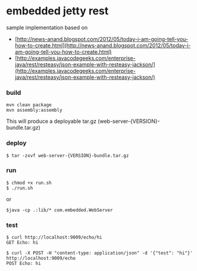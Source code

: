 
# embedded jetty rest

sample implementation based on <br />
- [http://news-anand.blogspot.com/2012/05/today-i-am-going-tell-you-how-to-create.html](http://news-anand.blogspot.com/2012/05/today-i-am-going-tell-you-how-to-create.html)
- [http://examples.javacodegeeks.com/enterprise-java/rest/resteasy/json-example-with-resteasy-jackson/](http://examples.javacodegeeks.com/enterprise-java/rest/resteasy/json-example-with-resteasy-jackson/)

### build

```
mvn clean package
mvn assembly:assembly
```

This will produce a deployable tar.gz
(web-server-{VERSION}-bundle.tar.gz)

### deploy

```
$ tar -zxvf web-server-{VERSION}-bundle.tar.gz
```

### run 

```
$ chmod +x run.sh
$ ./run.sh
```
or 

```
$java -cp .:lib/* com.embedded.WebServer 
```

### test

```
$ curl http://localhost:9009/echo/hi
GET Echo: hi

$ curl -X POST -H "content-type: application/json" -d '{"test": "hi"}' http://localhost:9009/echo
POST Echo: hi
```
